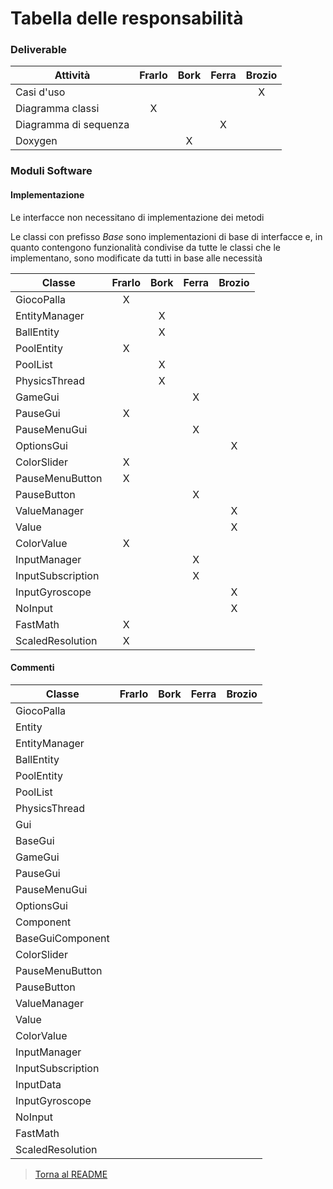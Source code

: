 # Tabella delle responsabilità

### Deliverable

| Attività                      | Frarlo | Bork | Ferra | Brozio |
| ----------------------------- |:------:|:----:|:-----:|:------:|
|Casi d'uso|                    |        |      |X      |        |
|Diagramma classi               |X       |      |       |        |
|Diagramma di sequenza          |        |      |X      |        |
|Doxygen                        |        |X     |       |        |

### Moduli Software

#### Implementazione

Le interfacce non necessitano di implementazione dei metodi

Le classi con prefisso _Base_ sono implementazioni di base di interfacce e, 
in quanto contengono funzionalità condivise da tutte le classi che le implementano, 
sono modificate da tutti in base alle necessità

| Classe                        | Frarlo | Bork | Ferra | Brozio |
| ----------------------------- |:------:|:----:|:-----:|:------:|
|GiocoPalla                     |X       |      |       |        |
|EntityManager                  |        |X     |       |        |
|BallEntity                     |        |X     |       |        |
|PoolEntity                     |X       |      |       |        |
|PoolList                       |        |X     |       |        |
|PhysicsThread                  |        |X     |       |        |
|GameGui                        |        |      |X      |        |
|PauseGui                       |X       |      |       |        |
|PauseMenuGui                   |        |      |X      |        |
|OptionsGui                     |        |      |       |X       |
|ColorSlider                    |X       |      |       |        |
|PauseMenuButton                |X       |      |       |        |
|PauseButton                    |        |      |X      |        |
|ValueManager                   |        |      |       |X       |
|Value                          |        |      |       |X       |
|ColorValue                     |X       |      |       |        |
|InputManager                   |        |      |X      |        |
|InputSubscription              |        |      |X      |        |
|InputGyroscope                 |        |      |       |X       |
|NoInput                        |        |      |       |X       |
|FastMath                       |X       |      |       |        |
|ScaledResolution               |X       |      |       |        |

#### Commenti

| Classe                        | Frarlo | Bork | Ferra | Brozio |
| ----------------------------- |:------:|:----:|:-----:|:------:|
|GiocoPalla                     |        |      |       |        |
|Entity                         |        |      |       |        |
|EntityManager                  |        |      |       |        |
|BallEntity                     |        |      |       |        |
|PoolEntity                     |        |      |       |        |
|PoolList                       |        |      |       |        |
|PhysicsThread                  |        |      |       |        |
|Gui                            |        |      |       |        |
|BaseGui                        |        |      |       |        |
|GameGui                        |        |      |       |        |
|PauseGui                       |        |      |       |        |
|PauseMenuGui                   |        |      |       |        |
|OptionsGui                     |        |      |       |        |
|Component                      |        |      |       |        |
|BaseGuiComponent               |        |      |       |        |
|ColorSlider                    |        |      |       |        |
|PauseMenuButton                |        |      |       |        |
|PauseButton                    |        |      |       |        |
|ValueManager                   |        |      |       |        |
|Value                          |        |      |       |        |
|ColorValue                     |        |      |       |        |
|InputManager                   |        |      |       |        |
|InputSubscription              |        |      |      |        |
|InputData                      |        |      |       |        |
|InputGyroscope                 |        |      |       |        |
|NoInput                        |        |      |       |        |
|FastMath                       |        |      |       |        |
|ScaledResolution               |        |      |       |        |


> [Torna al README](../README.md)
